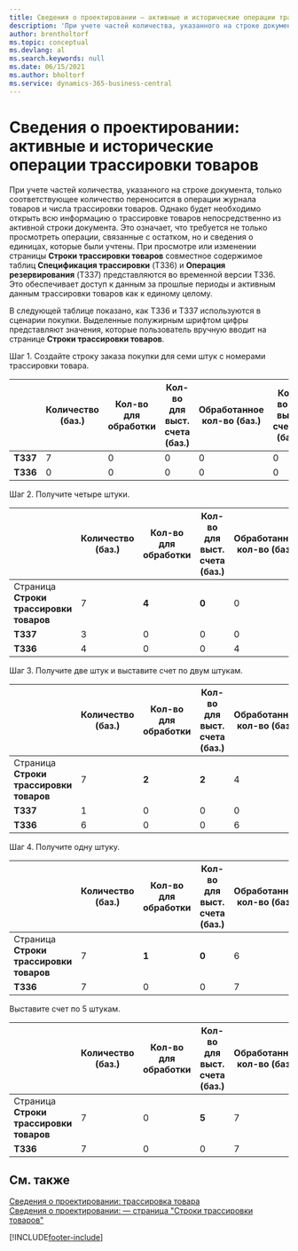 ```yaml
---
title: Сведения о проектировании — активные и исторические операции трассировки товаров
description: 'При учете частей количества, указанного на строке документа, только количество переносится в операции журнала товаров и числа трассировки товаров.'
author: brentholtorf
ms.topic: conceptual
ms.devlang: al
ms.search.keywords: null
ms.date: 06/15/2021
ms.author: bholtorf
ms.service: dynamics-365-business-central
---
```

# Сведения о проектировании: активные и исторические операции трассировки товаров
При учете частей количества, указанного на строке документа, только соответствующее количество переносится в операции журнала товаров и числа трассировки товаров. Однако будет необходимо открыть всю информацию о трассировке товаров непосредственно из активной строки документа. Это означает, что требуется не только просмотреть операции, связанные с остатком, но и сведения о единицах, которые были учтены. При просмотре или изменении страницы **Строки трассировки товаров** совместное содержимое таблиц **Спецификация трассировки** (T336) и **Операция резервирования** (T337) представляются во временной версии T336. Это обеспечивает доступ к данным за прошлые периоды и активным данным трассировки товаров как к единому целому.  

 В следующей таблице показано, как T336 и T337 используются в сценарии покупки. Выделенные полужирным шрифтом цифры представляют значения, которые пользователь вручную вводит на странице **Строки трассировки товаров**.  

 Шаг 1. Создайте строку заказа покупки для семи штук с номерами трассировки товара.  

||**Количество (баз.)**|**Кол-во для обработки**|**Кол-во для выст. счета (баз.)**|**Обработанное кол-во (баз.)**|**Кол-во по выст. счетам (баз.)**|  
|-|----------------------------------------------|--------------------------------------------|------------------------------------------------------|-------------------------------------------------------|--------------------------------------------------------|  
|**T337**|7|0|0|0|0|  
|**T336**|0|0|0|0|0|  

 Шаг 2. Получите четыре штуки.  

||**Количество (баз.)**|**Кол-во для обработки**|**Кол-во для выст. счета (баз.)**|**Обработанное кол-во (баз.)**|**Кол-во по выст. счетам (баз.)**|  
|-|----------------------------------------------|--------------------------------------------|------------------------------------------------------|-------------------------------------------------------|--------------------------------------------------------|  
|Страница **Строки трассировки товаров**|7|**4**|**0**|0|0|  
|**T337**|3|0|0|0|0|  
|**T336**|4|0|0|4|0|  

 Шаг 3. Получите две штук и выставите счет по двум штукам.  

||**Количество (баз.)**|**Кол-во для обработки**|**Кол-во для выст. счета (баз.)**|**Обработанное кол-во (баз.)**|**Кол-во по выст. счетам (баз.)**|  
|-|----------------------------------------------|--------------------------------------------|------------------------------------------------------|-------------------------------------------------------|--------------------------------------------------------|  
|Страница **Строки трассировки товаров**|7|**2**|**2**|4|0|  
|**T337**|1|0|0|0|0|  
|**T336**|6|0|0|6|2|  

 Шаг 4. Получите одну штуку.  

||**Количество (баз.)**|**Кол-во для обработки**|**Кол-во для выст. счета (баз.)**|**Обработанное кол-во (баз.)**|**Кол-во по выст. счетам (баз.)**|  
|-|----------------------------------------------|--------------------------------------------|------------------------------------------------------|-------------------------------------------------------|--------------------------------------------------------|  
|Страница **Строки трассировки товаров**|7|**1**|**0**|6|2|  
|**T336**|7|0|0|7|2|  

 Выставите счет по 5 штукам.  

||**Количество (баз.)**|**Кол-во для обработки**|**Кол-во для выст. счета (баз.)**|**Обработанное кол-во (баз.)**|**Кол-во по выст. счетам (баз.)**|  
|-|----------------------------------------------|--------------------------------------------|------------------------------------------------------|-------------------------------------------------------|--------------------------------------------------------|  
|Страница **Строки трассировки товаров**|7|0|**5**|7|2|  
|**T336**|7|0|0|7|7|  

## См. также  
 [Сведения о проектировании: трассировка товара](design-details-item-tracking.md)   
 [Сведения о проектировании: — страница "Строки трассировки товаров"](design-details-item-tracking-lines-window.md)


[!INCLUDE[footer-include](includes/footer-banner.md)]